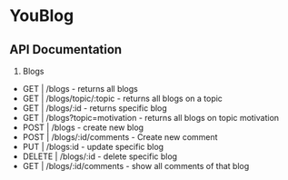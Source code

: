 # YouBlog


## API Documentation

1. Blogs
 - GET | /blogs - returns all blogs
 - GET | /blogs/topic/:topic - returns all blogs on a topic
 - GET | /blogs/:id - returns specific blog
 - GET | /blogs?topic=motivation - returns all blogs on topic motivation
 - POST | /blogs - create new blog
 - POST | /blogs/:id/comments - Create new comment
 - PUT | /blogs:id - update specific blog
 - DELETE | /blogs/:id - delete specific blog
 - GET | /blogs/:id/comments - show all comments of that blog
